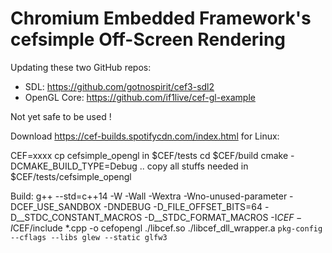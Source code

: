 # Chromium Embedded Framework's cefsimple Off-Screen Rendering

Updating these two GitHub repos:
- SDL: https://github.com/gotnospirit/cef3-sdl2
- OpenGL Core: https://github.com/if1live/cef-gl-example

Not yet safe to be used !

Download https://cef-builds.spotifycdn.com/index.html for Linux:

CEF=xxxx
cp cefsimple_opengl in $CEF/tests
cd $CEF/build
cmake -DCMAKE_BUILD_TYPE=Debug ..
copy all stuffs needed in $CEF/tests/cefsimple_opengl

Build:
g++ --std=c++14 -W -Wall -Wextra -Wno-unused-parameter -DCEF_USE_SANDBOX -DNDEBUG -D_FILE_OFFSET_BITS=64 -D__STDC_CONSTANT_MACROS -D__STDC_FORMAT_MACROS -I$CEF -I$CEF/include *.cpp -o cefopengl ./libcef.so ./libcef_dll_wrapper.a `pkg-config --cflags --libs glew --static glfw3`

